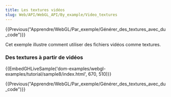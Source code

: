 ```yaml
---
title: Les textures vidéos
slug: Web/API/WebGL_API/By_example/Video_textures
---
```


{{Previous("Apprendre/WebGL/Par_exemple/Générer_des_textures_avec_du_code")}}

Cet exemple illustre comment utiliser des fichiers vidéos comme textures.

### Des textures à partir de vidéos

{{EmbedGHLiveSample('dom-examples/webgl-examples/tutorial/sample8/index.html', 670, 510)}}

{{Previous("Apprendre/WebGL/Par_exemple/Générer_des_textures_avec_du_code")}}
